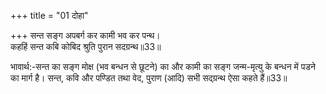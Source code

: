 +++
title = "01 दोहा"

+++
सन्त सङ्ग अपबर्ग कर कामी भव कर पन्थ।  
कहहिं सन्त कबि कोबिद श्रुति पुरान सदग्रन्थ॥33॥  

भावार्थ:-सन्त का सङ्ग मोक्ष (भव बन्धन से छूटने) का और कामी का सङ्ग जन्म-मृत्यु के बन्धन में पडने का मार्ग है। सन्त, कवि और पण्डित तथा वेद, पुराण (आदि) सभी सद्ग्रन्थ ऐसा कहते हैं॥33॥  



